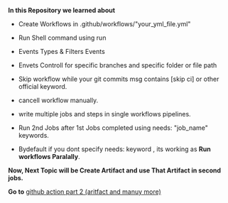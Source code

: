 **In this Repository we learned about**
- Create Workflows in .github/workflows/"your_yml_file.yml"
- Run Shell command using run
- Events Types & Filters Events
- Envets Controll for specific branches and specific folder or file path
- Skip workflow while your git commits msg contains [skip ci] or other official keyword.
- cancell workflow manually.
- write multiple jobs and steps in single workflows pipelines.
- Run 2nd Jobs after 1st Jobs completed using needs: "job_name" keywords.

- Bydefault if you dont specify needs: keyword , its working as **Run workflows Paralally**.

**Now, Next Topic will be Create Artifact and use That Artifact in second jobs.**

**Go to** [github action part 2 (aritfact and manuy more)](https://github.com/GitEic-Bhavin/gh-action-P2_repo.git) 